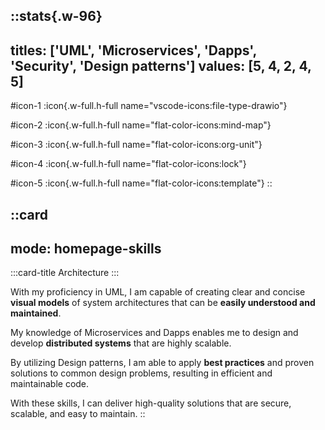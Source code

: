 ::stats{.w-96}
---
titles: ['UML', 'Microservices', 'Dapps', 'Security', 'Design patterns']
values: [5, 4, 2, 4, 5]
---
#icon-1
  :icon{.w-full.h-full name="vscode-icons:file-type-drawio"}

#icon-2
  :icon{.w-full.h-full name="flat-color-icons:mind-map"}

#icon-3
  :icon{.w-full.h-full name="flat-color-icons:org-unit"}

#icon-4
  :icon{.w-full.h-full name="flat-color-icons:lock"}

#icon-5
  :icon{.w-full.h-full name="flat-color-icons:template"}
::

::card
---
mode: homepage-skills
---
  :::card-title
    Architecture
  :::

  With my proficiency in UML, I am capable of creating clear and concise **visual models** of system architectures that can be **easily understood and maintained**. 

  My knowledge of Microservices and Dapps enables me to design and develop **distributed systems** that are highly scalable.

  By utilizing Design patterns, I am able to apply **best practices** and proven solutions to common design problems, resulting in efficient and maintainable code. 

  With these skills, I can deliver high-quality solutions that are secure, scalable, and easy to maintain.
::